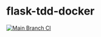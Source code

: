 # flask-tdd-docker

[![Main Branch CI](https://github.com/kadaliao/flask-tdd-docker/workflows/Main%20Branch%20CI/badge.svg?branch=main)](https://github.com/kadaliao/flask-tdd-docker/actions/workflows/main-ci.yml)
